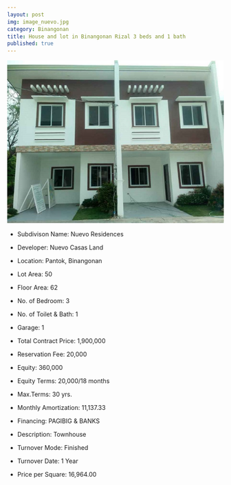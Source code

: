 ```yaml
---
layout: post
img: image_nuevo.jpg
category: Binangonan
title: House and lot in Binangonan Rizal 3 beds and 1 bath
published: true
---
```


<span class="image featured"><img src="/images/image_nuevo.jpg" alt=""></span>

- Subdivison Name: Nuevo Residences
- Developer: Nuevo Casas Land
- Location: Pantok, Binangonan

- Lot Area: 50
- Floor Area: 62
- No. of Bedroom: 3
- No. of Toilet & Bath: 1
- Garage: 1

- Total Contract Price: 1,900,000
- Reservation Fee: 20,000
- Equity: 360,000
- Equity Terms: 20,000/18 months
- Max.Terms: 30 yrs.
- Monthly Amortization: 11,137.33

- Financing: PAGIBIG & BANKS
- Description: Townhouse
- Turnover Mode: Finished
- Turnover Date: 1 Year
- Price per Square: 16,964.00

